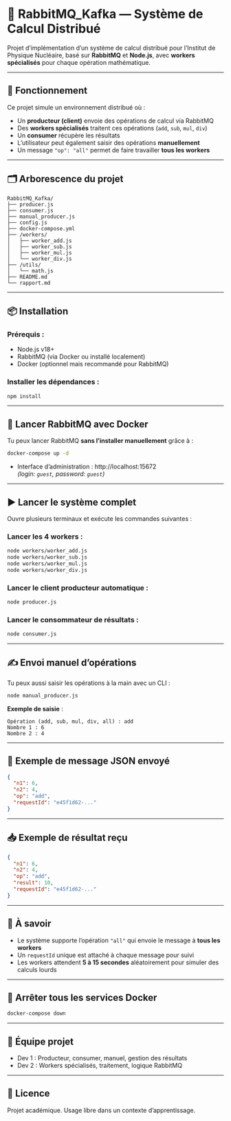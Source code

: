 # 🐇 RabbitMQ_Kafka — Système de Calcul Distribué

Projet d’implémentation d’un système de calcul distribué pour l’Institut de Physique Nucléaire, basé sur **RabbitMQ** et **Node.js**, avec **workers spécialisés** pour chaque opération mathématique.

---

## 🔧 Fonctionnement

Ce projet simule un environnement distribué où :
- Un **producteur (client)** envoie des opérations de calcul via RabbitMQ
- Des **workers spécialisés** traitent ces opérations (`add`, `sub`, `mul`, `div`)
- Un **consumer** récupère les résultats
- L’utilisateur peut également saisir des opérations **manuellement**
- Un message `"op": "all"` permet de faire travailler **tous les workers**

---

## 🗂️ Arborescence du projet

```
RabbitMQ_Kafka/
├── producer.js
├── consumer.js
├── manual_producer.js
├── config.js
├── docker-compose.yml
├── /workers/
│   ├── worker_add.js
│   ├── worker_sub.js
│   ├── worker_mul.js
│   └── worker_div.js
├── /utils/
│   └── math.js
├── README.md
└── rapport.md
```

---

## 📦 Installation

### Prérequis :
- Node.js v18+
- RabbitMQ (via Docker ou installé localement)
- Docker (optionnel mais recommandé pour RabbitMQ)

### Installer les dépendances :
```bash
npm install
```

---

## 🚀 Lancer RabbitMQ avec Docker

Tu peux lancer RabbitMQ **sans l’installer manuellement** grâce à :

```bash
docker-compose up -d
```

- Interface d’administration : http://localhost:15672  
  *(login: `guest`, password: `guest`)*

---

## ▶️ Lancer le système complet

Ouvre plusieurs terminaux et exécute les commandes suivantes :

### Lancer les 4 workers :
```bash
node workers/worker_add.js
node workers/worker_sub.js
node workers/worker_mul.js
node workers/worker_div.js
```

### Lancer le client producteur automatique :
```bash
node producer.js
```

### Lancer le consommateur de résultats :
```bash
node consumer.js
```

---

## ✍️ Envoi manuel d’opérations

Tu peux aussi saisir les opérations à la main avec un CLI :

```bash
node manual_producer.js
```

**Exemple de saisie** :
```
Opération (add, sub, mul, div, all) : add
Nombre 1 : 6
Nombre 2 : 4
```

---

## 📨 Exemple de message JSON envoyé

```json
{
  "n1": 6,
  "n2": 4,
  "op": "add",
  "requestId": "e45f1d62-..."
}
```

---

## 📥 Exemple de résultat reçu

```json
{
  "n1": 6,
  "n2": 4,
  "op": "add",
  "result": 10,
  "requestId": "e45f1d62-..."
}
```

---

## 📌 À savoir

- Le système supporte l’opération `"all"` qui envoie le message à **tous les workers**
- Un `requestId` unique est attaché à chaque message pour suivi
- Les workers attendent **5 à 15 secondes** aléatoirement pour simuler des calculs lourds

---

## 🧪 Arrêter tous les services Docker

```bash
docker-compose down
```

---

## 👥 Équipe projet

- Dev 1 : Producteur, consumer, manuel, gestion des résultats
- Dev 2 : Workers spécialisés, traitement, logique RabbitMQ

---

## 📄 Licence

Projet académique. Usage libre dans un contexte d’apprentissage.
